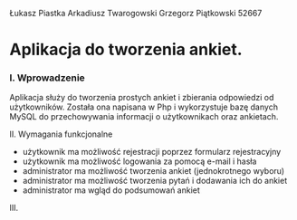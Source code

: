 Łukasz Piastka
Arkadiusz Twarogowski
Grzegorz Piątkowski 52667

<h1>Aplikacja do tworzenia ankiet.</h1>

<h3>I. Wprowadzenie</h3>
Aplikacja służy do tworzenia prostych ankiet i zbierania odpowiedzi od użytkowników. Została ona napisana w Php i wykorzystuje bazę danych MySQL do przechowywania informacji o użytkownikach oraz ankietach. 

II. Wymagania funkcjonalne
* użytkownik ma możliwość rejestracji poprzez formularz rejestracyjny
* użytkownik ma możliwość logowania za pomocą e-mail i hasła
* administrator ma możliwość tworzenia ankiet (jednokrotnego wyboru)
* administrator ma możliwość tworzenia pytań i dodawania ich do ankiet
* administrator ma wgląd do podsumowań ankiet

III. 
